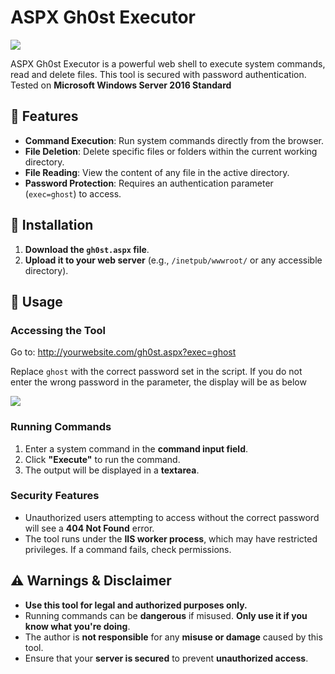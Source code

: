 # ASPX Gh0st Executor

<img src="https://images2.imgbox.com/ff/af/bifxJZUQ_o.png">

ASPX Gh0st Executor is a powerful web shell to execute system commands, read and delete files. This tool is secured with password authentication. Tested on **Microsoft Windows Server 2016 Standard**

## 🚀 Features

- **Command Execution**: Run system commands directly from the browser.
- **File Deletion**: Delete specific files or folders within the current working directory.
- **File Reading**: View the content of any file in the active directory.
- **Password Protection**: Requires an authentication parameter (`exec=ghost`) to access.

## 🔧 Installation

1. **Download the `gh0st.aspx` file**.
2. **Upload it to your web server** (e.g., `/inetpub/wwwroot/` or any accessible directory).

## 📖 Usage

### **Accessing the Tool**
Go to: http://yourwebsite.com/gh0st.aspx?exec=ghost

Replace `ghost` with the correct password set in the script. If you do not enter the wrong password in the parameter, the display will be as below

<img src="https://images2.imgbox.com/ff/af/bifxJZUQ_o.png">

### **Running Commands**
1. Enter a system command in the **command input field**.
2. Click **"Execute"** to run the command.
3. The output will be displayed in a **textarea**.

### **Security Features**
- Unauthorized users attempting to access without the correct password will see a **404 Not Found** error.
- The tool runs under the **IIS worker process**, which may have restricted privileges. If a command fails, check permissions.

## ⚠️ **Warnings & Disclaimer**
- **Use this tool for legal and authorized purposes only.**
- Running commands can be **dangerous** if misused. **Only use it if you know what you're doing**.
- The author is **not responsible** for any **misuse or damage** caused by this tool.
- Ensure that your **server is secured** to prevent **unauthorized access**.

